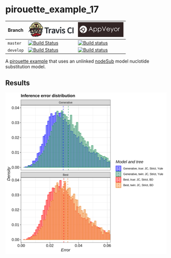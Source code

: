 # pirouette_example_17

Branch   |[![Travis CI logo](pics/TravisCI.png)](https://travis-ci.com)                                                                                               |[![AppVeyor logo](pics/AppVeyor.png)](https://appveyor.com)                                                                                               
---------|------------------------------------------------------------------------------------------------------------------------------------------------------------|--------------------------------------------------------------------------------------------------------------------------------------------------------------------------------------------
`master` |[![Build Status](https://travis-ci.com/richelbilderbeek/pirouette_example_17.svg?branch=master)](https://travis-ci.com/richelbilderbeek/pirouette_example_17) |[![Build status](https://ci.appveyor.com/api/projects/status/i6i4ptib5jb30mml/branch/master?svg=true)](https://ci.appveyor.com/project/richelbilderbeek/pirouette-example-17/branch/master)
`develop`|[![Build Status](https://travis-ci.com/richelbilderbeek/pirouette_example_17.svg?branch=develop)](https://travis-ci.com/richelbilderbeek/pirouette_example_17)|[![Build status](https://ci.appveyor.com/api/projects/status/i6i4ptib5jb30mml/develop/master?svg=true)](https://ci.appveyor.com/project/richelbilderbeek/pirouette-example-17/branch/develop)

A [pirouette example](https://github.com/richelbilderbeek/pirouette_examples)
that uses an unlinked [nodeSub](https://github.com/thijsjanzen/nodeSub) model
nuclotide substitution model.

## Results

![](example_17/errors.png)
